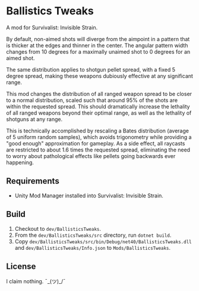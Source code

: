 Ballistics Tweaks
===================

A mod for Survivalist: Invisible Strain.

By default, non-aimed shots will diverge from the aimpoint in a pattern
that is thicker at the edges and thinner in the center. The angular
pattern width changes from 10 degrees for a maximally unaimed shot to 0
degrees for an aimed shot.

The same distribution applies to shotgun pellet spread, with a fixed 5
degree spread, making these weapons dubiously effective at any
significant range.

This mod changes the distribution of all ranged weapon spread to be
closer to a normal distribution, scaled such that around 95% of the
shots are within the requested spread. This should dramatically increase
the lethality of all ranged weapons beyond their optimal range, as well
as the lethality of shotguns at any range.

This is technically accomplished by rescaling a Bates distribution
(average of 5 uniform random samples), which avoids trigonometry while
providing a "good enough" approximation for gameplay. As a side effect,
all raycasts are restricted to about 1.6 times the requested spread,
eliminating the need to worry about pathological effects like pellets
going backwards ever happening.


Requirements
------------

* Unity Mod Manager installed into Survivalist: Invisible Strain.

Build
-----

1. Checkout to `dev/BallisticsTweaks`.
2. From the `dev/BallisticsTweaks/src` directory, run `dotnet build`.
3. Copy `dev/BallisticsTweaks/src/bin/Debug/net40/BallisticsTweaks.dll` 
   and `dev/BallisticsTweaks/Info.json` to `Mods/BallisticsTweaks`.

License
-------

I claim nothing. ¯\_(ツ)_/¯